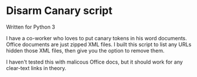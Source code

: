 # Disarm Canary script
Written for Python 3

I have a co-worker who loves to put canary tokens in his word documents. Office documents are just zipped XML files. I built this script to list any URLs hidden those XML files, then give you the option to remove them.

I haven't tested this with malicous Office docs, but it should work for any clear-text links in theory.
